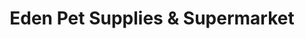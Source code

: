 ---
title: "Eden Pet Supplies & Supermarket"
url: /colmar-manor/eden-pet-supplies-and-supermarket/
shop: pet
---